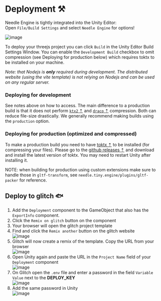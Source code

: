 # Deployment ⚒

Needle Engine is tightly integrated into the Unity Editor:  
Open ``File/Build Settings`` and select ``Needle Engine`` for options!  

![image](https://user-images.githubusercontent.com/5083203/179510828-931e534a-c155-44b5-b9aa-29bac33a0c48.png)


To deploy your threejs project you can click ``Build`` in the Unity Editor Build Settings Window. You can enable the ``Development Build`` checkbox to omit compression (see Deploying for production below) which requires toktx to be installed on your machine.

*Note: that Nodejs is **only** required during development. The distributed website (using the vite template) is not relying on Nodejs and can be used on any regular server.*

### Deploying for development
See notes above on how to access. The main difference to a production build is that it does not perform [``ktx2`` ⇡](https://github.khronos.org/KTX-Specification/) and [``draco`` ⇡](https://google.github.io/draco/) compression. Both can reduce file-size drastically. We generally recommend making builds using the ``production`` option.

### Deploying for production (optimized and compressed)
To make a production build you need to have [toktx ⇡](https://github.com/KhronosGroup/KTX-Software/releases) to be installed (for compressing your files). Please go to the [github releases ⇡](https://github.com/KhronosGroup/KTX-Software/releases) and download and install the latest version of toktx. You may need to restart Unity after installing it. 

NOTE: when building for production using custom extensions make sure to handle those in ``gltf-transform``, see ``needle.tiny.engine/plugins/gltf-packer`` for reference.

## Deploy to glitch 🐟
1) Add the ``Deployment`` component to the GameObject that also has the ``ExportInfo`` component.
2) Click the ``Remix on glitch`` button on the component
3) Your browser will open the glitch project template
4) Find and click the ``Remix another`` button on the glitch website  
   ![image](https://user-images.githubusercontent.com/5083203/179834548-acf68b02-95d8-43e5-802a-4e4086e39309.png)
5) Glitch will now create a remix of the template. Copy the URL from your browser   
   ![image](https://user-images.githubusercontent.com/5083203/179834901-f28852a9-6b06-4d87-8b5b-0384768c92c1.png)
6) Open Unity again and paste the URL in the ``Project Name`` field of your ``Deployment`` component  
  ![image](https://user-images.githubusercontent.com/5083203/179835274-033e5e1d-b70d-4b13-95ad-f1e2f159b14e.png)
7) On Glitch open the ``.env`` file and enter a password in the field ``Variable Value`` next to the **DEPLOY_KEY**  
  ![image](https://user-images.githubusercontent.com/5083203/179835779-ec128288-4db2-42f7-adc0-3c1de6799cef.png)
8) Add the same password in Unity  
  ![image](https://user-images.githubusercontent.com/5083203/179835883-b524d23f-d887-4ac1-9a59-d5508b6b30c2.png)




